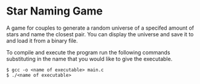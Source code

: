 # Star Naming Game
A game for couples to generate a random universe of a specifed amount of stars and name the closest pair. You can display the universe and save it to and load it from a binary file.

To compile and execute the program run the following commands substituting in the name that you would like to give the executable.
```shell
$ gcc -o <name of executable> main.c
$ ./<name of executable>
```
